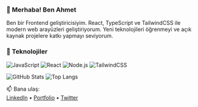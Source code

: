 ### 👋 Merhaba! Ben Ahmet

Ben bir Frontend geliştiricisiyim. React, TypeScript ve TailwindCSS ile modern web arayüzleri geliştiriyorum. 
Yeni teknolojileri öğrenmeyi ve açık kaynak projelere katkı yapmayı seviyorum.

### 🧰 Teknolojiler

![JavaScript](https://img.shields.io/badge/Code-JavaScript-yellow?style=flat-square)
![React](https://img.shields.io/badge/Framework-React-blue?style=flat-square)
![Node.js](https://img.shields.io/badge/Backend-Node.js-green?style=flat-square)
![TailwindCSS](https://img.shields.io/badge/CSS-TailwindCSS-38B2AC?style=flat-square)

![GitHub Stats](https://github-readme-stats.vercel.app/api?username=ahmetoz&show_icons=true&theme=tokyonight)
![Top Langs](https://github-readme-stats.vercel.app/api/top-langs/?username=ahmetoz&layout=compact&theme=tokyonight)

📫 Bana ulaş:  
[LinkedIn](https://linkedin.com/in/soydan7419) • [Portfolio](https://soydan7419.dev) • [Twitter](https://twitter.com/soydan7419)
